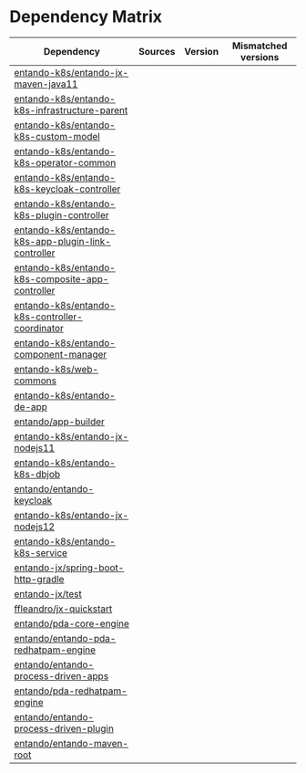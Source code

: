 # Dependency Matrix

Dependency | Sources | Version | Mismatched versions
---------- | ------- | ------- | -------------------
[entando-k8s/entando-jx-maven-java11](https://github.com/entando-k8s/entando-jx-maven-java11.git) |  | []() | 
[entando-k8s/entando-k8s-infrastructure-parent](https://github.com/entando-k8s/entando-k8s-infrastructure-parent.git) |  | []() | 
[entando-k8s/entando-k8s-custom-model](https://github.com/entando-k8s/entando-k8s-custom-model.git) |  | []() | 
[entando-k8s/entando-k8s-operator-common](https://github.com/entando-k8s/entando-k8s-operator-common.git) |  | []() | 
[entando-k8s/entando-k8s-keycloak-controller](https://github.com/entando-k8s/entando-k8s-keycloak-controller.git) |  | []() | 
[entando-k8s/entando-k8s-plugin-controller](https://github.com/entando-k8s/entando-k8s-plugin-controller.git) |  | []() | 
[entando-k8s/entando-k8s-app-plugin-link-controller](https://github.com/entando-k8s/entando-k8s-app-plugin-link-controller.git) |  | []() | 
[entando-k8s/entando-k8s-composite-app-controller](https://github.com/entando-k8s/entando-k8s-composite-app-controller.git) |  | []() | 
[entando-k8s/entando-k8s-controller-coordinator](https://github.com/entando-k8s/entando-k8s-controller-coordinator.git) |  | []() | 
[entando-k8s/entando-component-manager](https://github.com/entando-k8s/entando-component-manager.git) |  | []() | 
[entando-k8s/web-commons](https://github.com/entando-k8s/web-commons.git) |  | []() | 
[entando-k8s/entando-de-app](https://github.com/entando-k8s/entando-de-app.git) |  | []() | 
[entando/app-builder](https://github.com/entando/app-builder.git) |  | []() | 
[entando-k8s/entando-jx-nodejs11](https://github.com/entando-k8s/entando-jx-nodejs11.git) |  | []() | 
[entando-k8s/entando-k8s-dbjob](https://github.com/entando-k8s/entando-k8s-dbjob.git) |  | []() | 
[entando/entando-keycloak](https://github.com/entando/entando-keycloak.git) |  | []() | 
[entando-k8s/entando-jx-nodejs12](https://github.com/entando-k8s/entando-jx-nodejs12.git) |  | []() | 
[entando-k8s/entando-k8s-service](https://github.com/entando-k8s/entando-k8s-service.git) |  | []() | 
[entando-jx/spring-boot-http-gradle](https://github.com/entando-jx/spring-boot-http-gradle.git) |  | []() | 
[entando-jx/test](https://github.com/entando-jx/test.git) |  | []() | 
[ffleandro/jx-quickstart](https://github.com/ffleandro/jx-quickstart.git) |  | []() | 
[entando/pda-core-engine](https://github.com/entando/pda-core-engine.git) |  | []() | 
[entando/entando-pda-redhatpam-engine](https://github.com/entando/entando-pda-redhatpam-engine.git) |  | []() | 
[entando/entando-process-driven-apps](https://github.com/entando/entando-process-driven-apps.git) |  | []() | 
[entando/pda-redhatpam-engine](https://github.com/entando/pda-redhatpam-engine.git) |  | []() | 
[entando/entando-process-driven-plugin](https://github.com/entando/entando-process-driven-plugin.git) |  | []() | 
[entando/entando-maven-root](https://github.com/entando/entando-maven-root.git) |  | []() | 
